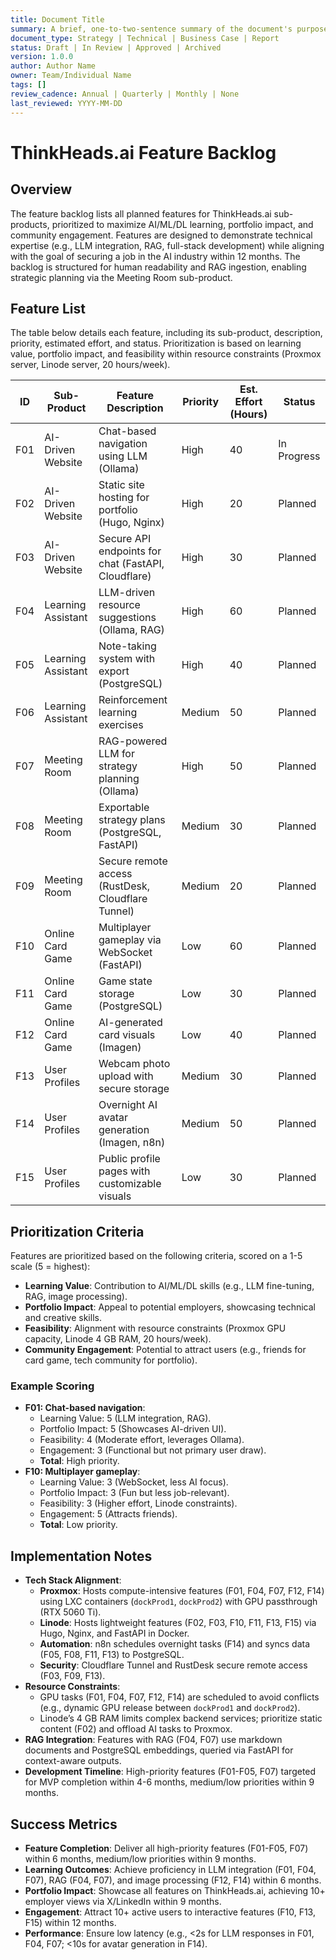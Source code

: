 ```yaml
---
title: Document Title
summary: A brief, one-to-two-sentence summary of the document's purpose and content.
document_type: Strategy | Technical | Business Case | Report
status: Draft | In Review | Approved | Archived
version: 1.0.0
author: Author Name
owner: Team/Individual Name
tags: []
review_cadence: Annual | Quarterly | Monthly | None
last_reviewed: YYYY-MM-DD
---
```

# ThinkHeads.ai Feature Backlog

## Overview
The feature backlog lists all planned features for ThinkHeads.ai sub-products, prioritized to maximize AI/ML/DL learning, portfolio impact, and community engagement. Features are designed to demonstrate technical expertise (e.g., LLM integration, RAG, full-stack development) while aligning with the goal of securing a job in the AI industry within 12 months. The backlog is structured for human readability and RAG ingestion, enabling strategic planning via the Meeting Room sub-product.

## Feature List
The table below details each feature, including its sub-product, description, priority, estimated effort, and status. Prioritization is based on learning value, portfolio impact, and feasibility within resource constraints (Proxmox server, Linode server, 20 hours/week).

| ID  | Sub-Product         | Feature Description                                  | Priority | Est. Effort (Hours) | Status       |
|-----|---------------------|-----------------------------------------------------|----------|---------------------|--------------|
| F01 | AI-Driven Website   | Chat-based navigation using LLM (Ollama)            | High     | 40                  | In Progress  |
| F02 | AI-Driven Website   | Static site hosting for portfolio (Hugo, Nginx)     | High     | 20                  | Planned      |
| F03 | AI-Driven Website   | Secure API endpoints for chat (FastAPI, Cloudflare) | High     | 30                  | Planned      |
| F04 | Learning Assistant  | LLM-driven resource suggestions (Ollama, RAG)       | High     | 60                  | Planned      |
| F05 | Learning Assistant  | Note-taking system with export (PostgreSQL)         | High     | 40                  | Planned      |
| F06 | Learning Assistant  | Reinforcement learning exercises                    | Medium   | 50                  | Planned      |
| F07 | Meeting Room        | RAG-powered LLM for strategy planning (Ollama)      | High     | 50                  | Planned      |
| F08 | Meeting Room        | Exportable strategy plans (PostgreSQL, FastAPI)     | Medium   | 30                  | Planned      |
| F09 | Meeting Room        | Secure remote access (RustDesk, Cloudflare Tunnel)  | Medium   | 20                  | Planned      |
| F10 | Online Card Game    | Multiplayer gameplay via WebSocket (FastAPI)        | Low      | 60                  | Planned      |
| F11 | Online Card Game    | Game state storage (PostgreSQL)                     | Low      | 30                  | Planned      |
| F12 | Online Card Game    | AI-generated card visuals (Imagen)                  | Low      | 40                  | Planned      |
| F13 | User Profiles       | Webcam photo upload with secure storage            | Medium   | 30                  | Planned      |
| F14 | User Profiles       | Overnight AI avatar generation (Imagen, n8n)        | Medium   | 50                  | Planned      |
| F15 | User Profiles       | Public profile pages with customizable visuals      | Low      | 30                  | Planned      |

## Prioritization Criteria
Features are prioritized based on the following criteria, scored on a 1-5 scale (5 = highest):
- **Learning Value**: Contribution to AI/ML/DL skills (e.g., LLM fine-tuning, RAG, image processing).
- **Portfolio Impact**: Appeal to potential employers, showcasing technical and creative skills.
- **Feasibility**: Alignment with resource constraints (Proxmox GPU capacity, Linode 4 GB RAM, 20 hours/week).
- **Community Engagement**: Potential to attract users (e.g., friends for card game, tech community for portfolio).

### Example Scoring
- **F01: Chat-based navigation**:
  - Learning Value: 5 (LLM integration, RAG).
  - Portfolio Impact: 5 (Showcases AI-driven UI).
  - Feasibility: 4 (Moderate effort, leverages Ollama).
  - Engagement: 3 (Functional but not primary user draw).
  - **Total**: High priority.
- **F10: Multiplayer gameplay**:
  - Learning Value: 3 (WebSocket, less AI focus).
  - Portfolio Impact: 3 (Fun but less job-relevant).
  - Feasibility: 3 (Higher effort, Linode constraints).
  - Engagement: 5 (Attracts friends).
  - **Total**: Low priority.

## Implementation Notes
- **Tech Stack Alignment**:
  - **Proxmox**: Hosts compute-intensive features (F01, F04, F07, F12, F14) using LXC containers (`dockProd1`, `dockProd2`) with GPU passthrough (RTX 5060 Ti).
  - **Linode**: Hosts lightweight features (F02, F03, F10, F11, F13, F15) via Hugo, Nginx, and FastAPI in Docker.
  - **Automation**: n8n schedules overnight tasks (F14) and syncs data (F05, F08, F11, F13) to PostgreSQL.
  - **Security**: Cloudflare Tunnel and RustDesk secure remote access (F03, F09, F13).
- **Resource Constraints**:
  - GPU tasks (F01, F04, F07, F12, F14) are scheduled to avoid conflicts (e.g., dynamic GPU release between `dockProd1` and `dockProd2`).
  - Linode’s 4 GB RAM limits complex backend services; prioritize static content (F02) and offload AI tasks to Proxmox.
- **RAG Integration**: Features with RAG (F04, F07) use markdown documents and PostgreSQL embeddings, queried via FastAPI for context-aware outputs.
- **Development Timeline**: High-priority features (F01-F05, F07) targeted for MVP completion within 4-6 months, medium/low priorities within 9 months.

## Success Metrics
- **Feature Completion**: Deliver all high-priority features (F01-F05, F07) within 6 months, medium/low priorities within 9 months.
- **Learning Outcomes**: Achieve proficiency in LLM integration (F01, F04, F07), RAG (F04, F07), and image processing (F12, F14) within 6 months.
- **Portfolio Impact**: Showcase all features on ThinkHeads.ai, achieving 10+ employer views via X/LinkedIn within 9 months.
- **Engagement**: Attract 10+ active users to interactive features (F10, F13, F15) within 12 months.
- **Performance**: Ensure low latency (e.g., <2s for LLM responses in F01, F04, F07; <10s for avatar generation in F14).
